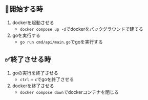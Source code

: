 ## 🚀開始する時
1. dockerを起動させる
    - `docker compose up -d`でdockerをバックグラウンドで建てる
1. goを実行する
    - `go run cmd/api/main.go`でgoを実行する

## ✅終了させる時
1. goの実行を終了させる
    - `ctrl` + `c`でgoを終了させる
1. dockerを終了させる
    - `docker compose down`でdockerコンテナを閉じる
